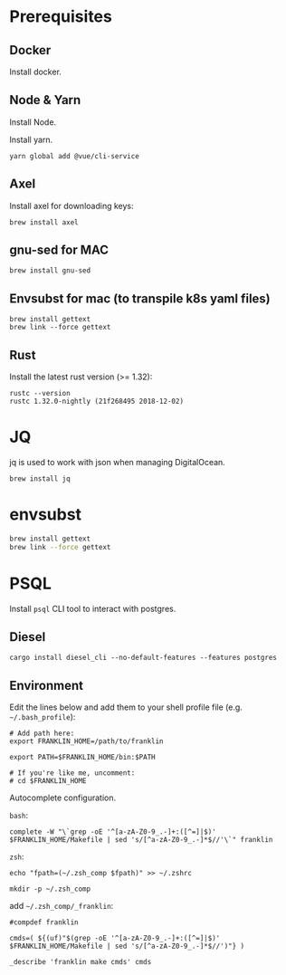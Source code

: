 # Prerequisites

## Docker

Install docker.

## Node & Yarn

Install Node.

Install yarn.

`yarn global add @vue/cli-service`

## Axel

Install axel for downloading keys:

```brew install axel```

## gnu-sed for MAC

`brew install gnu-sed`

## Envsubst for mac (to transpile k8s yaml files)

```
brew install gettext
brew link --force gettext 
```

## Rust

Install the latest rust version (>= 1.32):

```
rustc --version
rustc 1.32.0-nightly (21f268495 2018-12-02)
```

# JQ

jq is used to work with json when managing DigitalOcean.

```brew install jq```

# envsubst

```bash
brew install gettext
brew link --force gettext 
```

# PSQL

Install `psql` CLI tool to interact with postgres.

## Diesel

```cargo install diesel_cli --no-default-features --features postgres```

## Environment

Edit the lines below and add them to your shell profile file (e.g. `~/.bash_profile`):

```
# Add path here:
export FRANKLIN_HOME=/path/to/franklin

export PATH=$FRANKLIN_HOME/bin:$PATH

# If you're like me, uncomment:
# cd $FRANKLIN_HOME
```

Autocomplete configuration.

`bash`:
```
complete -W "\`grep -oE '^[a-zA-Z0-9_.-]+:([^=]|$)' $FRANKLIN_HOME/Makefile | sed 's/[^a-zA-Z0-9_.-]*$//'\`" franklin
```

`zsh`:
```
echo "fpath=(~/.zsh_comp $fpath)" >> ~/.zshrc

mkdir -p ~/.zsh_comp
```
add `~/.zsh_comp/_franklin`:
```
#compdef franklin

cmds=( ${(uf)"$(grep -oE '^[a-zA-Z0-9_.-]+:([^=]|$)' $FRANKLIN_HOME/Makefile | sed 's/[^a-zA-Z0-9_.-]*$//')"} )

_describe 'franklin make cmds' cmds
```

